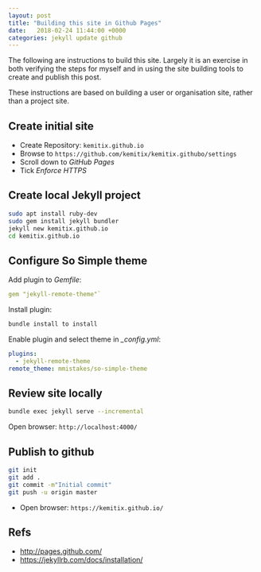 ```yaml
---
layout: post
title: "Building this site in Github Pages"
date:   2018-02-24 11:44:00 +0000
categories: jekyll update github
---
```

The following are instructions to build this site. Largely it is an exercise in both verifying the steps for myself and in using the site building tools to create and publish this post.

These instructions are based on building a user or organisation site, rather than a project site.

## Create initial site

* Create Repository: `kemitix.github.io`
* Browse to `https://github.com/kemitix/kemitix.githubo/settings`
* Scroll down to *GitHub Pages*
* Tick *Enforce HTTPS*

## Create local Jekyll project

```bash
sudo apt install ruby-dev
sudo gem install jekyll bundler
jekyll new kemitix.github.io
cd kemitix.github.io
```

## Configure So Simple theme

Add plugin to *Gemfile*:

```yaml
gem "jekyll-remote-theme"`
```

Install plugin:

```bash
bundle install to install
```

Enable plugin and select theme in *_config.yml*:

```yaml
plugins:
  - jekyll-remote-theme
remote_theme: mmistakes/so-simple-theme
```

## Review site locally

```bash
bundle exec jekyll serve --incremental
```

Open browser: `http://localhost:4000/`

## Publish to github

```bash
git init
git add .
git commit -m"Initial commit"
git push -u origin master
```

* Open browser: `https://kemitix.github.io/`

## Refs

* http://pages.github.com/
* https://jekyllrb.com/docs/installation/
